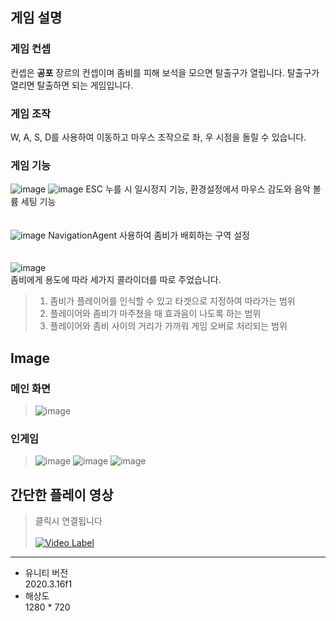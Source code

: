 ## 게임 설명
### 게임 컨셉  
컨셉은 **공포** 장르의 컨셉이며 좀비를 피해 보석을 모으면 탈출구가 열립니다.  탈출구가 열리면 탈출하면 되는 게임입니다.

### 게임 조작
W, A, S, D를 사용하여 이동하고 마우스 조작으로 좌, 우 시점을 돌릴 수 있습니다.

### 게임 기능
![image](https://user-images.githubusercontent.com/97511714/186194666-17f5d02f-8c7d-47fb-8c42-b580017de8b7.png)
![image](https://user-images.githubusercontent.com/97511714/186193971-6591aec7-d8a3-466c-afb0-fb78f0a815f3.png)
ESC 누를 시 일시정지 기능, 환경설정에서 마우스 감도와 음악 볼륨 세팅 기능  <br/><br/><br/>
![image](https://user-images.githubusercontent.com/97511714/187598407-7fe6ff8b-b544-4dff-b671-510807eb5fc6.png)
NavigationAgent 사용하여 좀비가 배회하는 구역 설정<br/><br/><br/>
![image](https://user-images.githubusercontent.com/97511714/187600033-48a912d0-9cad-47ab-aea6-c251cbaf4d88.png) <br/>
좀비에게 용도에 따라 세가지 콜라이더를 따로 주었습니다.
> 1. 좀비가 플레이어를 인식할 수 있고 타겟으로 지정하여 따라가는 범위
> 2. 플레이어와 좀비가 마주쳤을 때 효과음이 나도록 하는 범위
> 3. 플레이어와 좀비 사이의 거리가 가까워 게임 오버로 처리되는 범위


## Image
### 메인 화면
> ![image](https://user-images.githubusercontent.com/97511714/186193126-4a26cedb-6be7-44d0-b9d7-436bc6cf57b1.png)
  
### 인게임
> ![image](https://user-images.githubusercontent.com/97511714/186193415-c773b535-df8c-4b3e-875a-542f51730dd4.png)
> ![image](https://user-images.githubusercontent.com/97511714/186194833-ca5daded-c187-448d-9ac7-b0c7cf4c2a1d.png)
> ![image](https://user-images.githubusercontent.com/97511714/186194958-d1a53615-cb71-484a-ad07-bbe20e800ad4.png)

## 간단한 플레이 영상
> 클릭시 연결됩니다  <br/><br/>
> [![Video Label](http://img.youtube.com/vi/XMdAZtNkj_I/0.jpg)](https://youtu.be/XMdAZtNkj_I)  

------
- 유니티 버전  
2020.3.16f1
- 해상도  
1280 * 720
